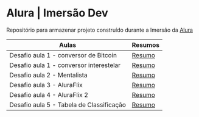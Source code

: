 # Alura | Imersão Dev

Repositório para armazenar projeto construído durante a Imersão da [Alura](https://www.alura.com.br)


| Aulas | Resumos |
|-------|---------|
|Desafio aula 1 - conversor de Bitcoin | [Resumo](https://codepen.io/Polly69ana/pen/PoVjVKJ)
|Desafio aula 1 - conversor interestelar | [Resumo](https://codepen.io/Polly69ana/pen/RwvZawr)
|Desafio aula 2 - Mentalista | [Resumo](https://codepen.io/Polly69ana/pen/PoVKvQm?editors=0010)
|Desafio aula 3 - AluraFlix | [Resumo](https://codepen.io/Polly69ana/pen/VwgrEJL?editors=0010)
|Desafio aula 4 - AluraFlix 2 | [Resumo](https://codepen.io/Polly69ana/pen/abXVrZG?editors=0100)
|Desafio aula 5 - Tabela de Classificação | [Resumo](https://codepen.io/Polly69ana/pen/MWLrBOP?editors=1000)
